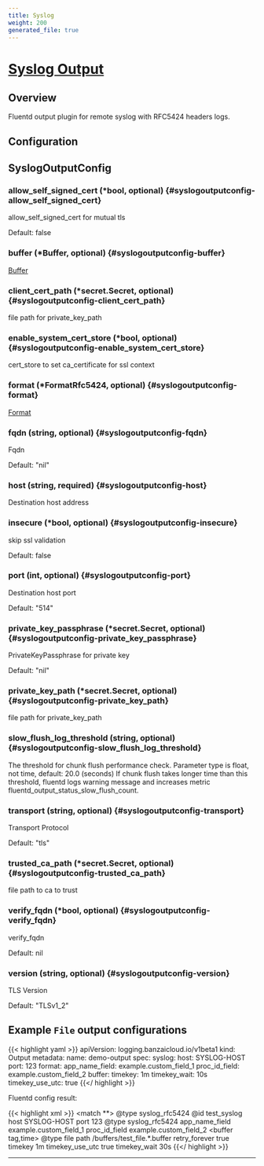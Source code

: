 ```yaml
---
title: Syslog
weight: 200
generated_file: true
---
```


# [Syslog Output](https://github.com/cloudfoundry/fluent-plugin-syslog_rfc5424)
## Overview
 Fluentd output plugin for remote syslog with RFC5424 headers logs.

## Configuration
## SyslogOutputConfig

### allow_self_signed_cert (*bool, optional) {#syslogoutputconfig-allow_self_signed_cert}

allow_self_signed_cert for mutual tls  

Default:  false

### buffer (*Buffer, optional) {#syslogoutputconfig-buffer}

[Buffer](../buffer/) 


### client_cert_path (*secret.Secret, optional) {#syslogoutputconfig-client_cert_path}

file path for private_key_path 


### enable_system_cert_store (*bool, optional) {#syslogoutputconfig-enable_system_cert_store}

cert_store to set ca_certificate for ssl context 


### format (*FormatRfc5424, optional) {#syslogoutputconfig-format}

[Format](../format_rfc5424/) 


### fqdn (string, optional) {#syslogoutputconfig-fqdn}

Fqdn  

Default:  "nil"

### host (string, required) {#syslogoutputconfig-host}

Destination host address 


### insecure (*bool, optional) {#syslogoutputconfig-insecure}

skip ssl validation  

Default:  false

### port (int, optional) {#syslogoutputconfig-port}

Destination host port  

Default:  "514"

### private_key_passphrase (*secret.Secret, optional) {#syslogoutputconfig-private_key_passphrase}

PrivateKeyPassphrase for private key   

Default:  "nil"

### private_key_path (*secret.Secret, optional) {#syslogoutputconfig-private_key_path}

file path for private_key_path 


### slow_flush_log_threshold (string, optional) {#syslogoutputconfig-slow_flush_log_threshold}

The threshold for chunk flush performance check. Parameter type is float, not time, default: 20.0 (seconds) If chunk flush takes longer time than this threshold, fluentd logs warning message and increases metric fluentd_output_status_slow_flush_count. 


### transport (string, optional) {#syslogoutputconfig-transport}

Transport Protocol  

Default:  "tls"

### trusted_ca_path (*secret.Secret, optional) {#syslogoutputconfig-trusted_ca_path}

file path to ca to trust 


### verify_fqdn (*bool, optional) {#syslogoutputconfig-verify_fqdn}

verify_fqdn  

Default:  nil

### version (string, optional) {#syslogoutputconfig-version}

TLS Version   

Default:  "TLSv1_2"


## Example `File` output configurations


{{< highlight yaml >}}
apiVersion: logging.banzaicloud.io/v1beta1
kind: Output
metadata:
  name: demo-output
spec:
  syslog:
    host: SYSLOG-HOST
    port: 123
    format:
      app_name_field: example.custom_field_1
      proc_id_field: example.custom_field_2
    buffer:
      timekey: 1m
      timekey_wait: 10s
      timekey_use_utc: true
{{</ highlight >}}

Fluentd config result:

{{< highlight xml >}}
  <match **>
	@type syslog_rfc5424
	@id test_syslog
	host SYSLOG-HOST
	port 123
  <format>
    @type syslog_rfc5424
    app_name_field example.custom_field_1
    proc_id_field example.custom_field_2
  </format>
	<buffer tag,time>
	  @type file
	  path /buffers/test_file.*.buffer
	  retry_forever true
	  timekey 1m
	  timekey_use_utc true
	  timekey_wait 30s
	</buffer>
  </match>
{{</ highlight >}}


---

